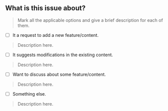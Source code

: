 ## What is this issue about?

> Mark all the applicable options and give a brief description for each of them.

* [ ] It a request to add a new feature/content.

> Description here.

* [ ] It suggests modifications in the existing content.

> Description here.

* [ ] Want to discuss about some feature/content.

> Description here.

* [ ] Something else.

> Description here.

